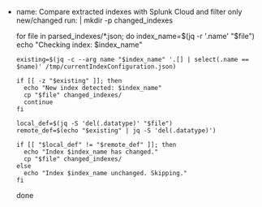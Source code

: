 - name: Compare extracted indexes with Splunk Cloud and filter only new/changed
  run: |
    mkdir -p changed_indexes

    for file in parsed_indexes/*.json; do
      index_name=$(jq -r '.name' "$file")
      echo "Checking index: $index_name"

      existing=$(jq -c --arg name "$index_name" '.[] | select(.name == $name)' /tmp/currentIndexConfiguration.json)

      if [[ -z "$existing" ]]; then
        echo "New index detected: $index_name"
        cp "$file" changed_indexes/
        continue
      fi

      local_def=$(jq -S 'del(.datatype)' "$file")
      remote_def=$(echo "$existing" | jq -S 'del(.datatype)')

      if [[ "$local_def" != "$remote_def" ]]; then
        echo "Index $index_name has changed."
        cp "$file" changed_indexes/
      else
        echo "Index $index_name unchanged. Skipping."
      fi
    done